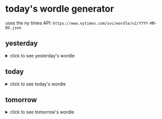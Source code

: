# today's wordle generator

uses the ny times API: `https://www.nytimes.com/svc/wordle/v2/YYYY-MM-DD.json`

## yesterday

<details>
    <summary>click to see yesterday's wordle</summary>

    beret

</details>

## today

<details>
    <summary>click to see today's wordle</summary>

    merry

</details>

## tomorrow

<details>
    <summary>click to see tomorrow's wordle</summary>

    while

</details>
